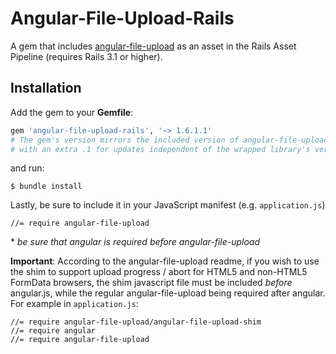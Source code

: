 Angular-File-Upload-Rails
=========================

A gem that includes [angular-file-upload](https://github.com/danialfarid/angular-file-upload) as an asset in the Rails Asset Pipeline (requires Rails 3.1 or higher).

Installation
------------

Add the gem to your **Gemfile**:

``` ruby
gem 'angular-file-upload-rails', '~> 1.6.1.1'
# The gem's version mirrors the included version of angular-file-upload,
# with an extra .1 for updates independent of the wrapped library's version.
```

and run:

```
$ bundle install
```

Lastly, be sure to include it in your JavaScript manifest (e.g. `application.js`)

```
//= require angular-file-upload
```
\* *be sure that angular is required before angular-file-upload*

**Important**: According to the angular-file-upload readme, if you wish to use the shim to support upload progress / abort for HTML5 and non-HTML5 FormData browsers, the shim javascript file must be included *before* angular.js, while the regular angular-file-upload being required after angular.  For example in `application.js`:

```
//= require angular-file-upload/angular-file-upload-shim
//= require angular
//= require angular-file-upload
```
